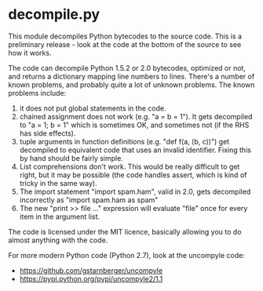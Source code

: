 # decompile.py

This module decompiles Python bytecodes to the source code. This is a preliminary release - look at the code at the bottom of the source to see how it works.

The code can decompile Python 1.5.2 or 2.0 bytecodes, optimized or not, and returns a dictionary mapping line numbers to lines. There's a number of known problems, and probably quite a lot of unknown problems. The known problems include:

1. it does not put global statements in the code.
1. chained assignment does not work (e.g. "a = b = 1"). It gets decompiled to "a = 1; b = 1" which is sometimes OK, and sometimes not (if the RHS has side effects).
1. tuple arguments in function definitions (e.g. "def f(a, (b, c))") get decompiled to equivalent code that uses an invalid identifier. Fixing this by hand should be fairly simple.
1. List comprehensions don't work. This would be really difficult to get right, but it may be possible (the code handles assert, which is kind of tricky in the same way).
1. The import statement "import spam.ham", valid in 2.0, gets decompiled incorrectly as "import spam.ham as spam"
1. The new "print >> file ..." expression will evaluate "file" once for every item in the argument list. 

The code is licensed under the MIT licence, basically allowing you to do almost anything with the code.

For more modern Python code (Python 2.7), look at the uncompyle code:
- https://github.com/gstarnberger/uncompyle
- https://pypi.python.org/pypi/uncompyle2/1.1
